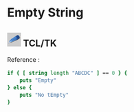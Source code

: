 # Empty String

## ![tcltk](../../../img/icn/tlctk32.png "TCL/TK") TCL/TK

Reference : 

```tcl
if { [ string length "ABCDC" ] == 0 } {
    puts "Empty"
} else {
    puts "No tEmpty"
}
```

